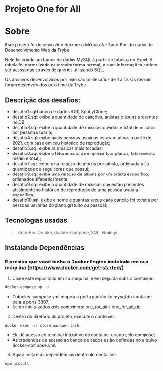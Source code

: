 # Projeto One for All

# Sobre
Este projeto foi desenvolvido durante o Módulo 3 - Back-End do curso de Desenvolvimento Web da Trybe.

Nele,foi criado um banco de dados MySQL à partir de tabelas do Excel. A tabela foi normalizada na terceira forma normal, e suas informações podem ser acessadas através de queries utilizando SQL.

Os arquivos desenvolvidos por mim são os desafios de 1 a 10. Os demais foram desenvolvidos pelo time da Trybe.

## Descrição dos desafios:
- desafio1.sql:banco de dados (DB) SpotfyClone;
- desafio2.sql: exibe a quantidade de canções, artistas e ábuns presentes no DB;
- desafio3.sql: exibe a quantidade de músicas ouvidas e total de minutos por pessoa usuária;
- desafio4.sql: exibe quais pessoas usuárias estavam ativas a partir de 2021, com base em seu histórico de reprodução;
- desafio5.sql: exibe as músicas mais tocadas;
- desafio6.sql: exibe o faturamento da empresa (por planos, faturamento médio e total);
- desafio7.sql: exibe uma relação de álbuns por artista, ordenada pela quantidade de seguidores que possui;
- desafio8.sql: exibe uma relação de álbuns por um artista específico, ordenados alfabeticamente;
- desafio9.sql: exibe a quantidade de músicas que estão presentes atualmente no histórico de reprodução de uma pessoa usuária específica;
- desafio10.sql: exibe o nome e quantas vezes cada canção foi tocada por pessoas usuárias do plano gratuito ou pessoal;

## Tecnologias usadas

> Back-End
Docker, docker-compose, SQL, Node.js

## Instalando Dependências

### É preciso que você tenha o Docker Engine instalado em sua máquina (https://www.docker.com/get-started/)

1. Clone este repositório em su máquina, e em seguida suba o container:
```bash
docker-compose up -d
``` 
- O docker-compose.yml mapeia a porta padrão do mysql do container para a porta 3307;
- Serão inicializados dois cointeiners: one_for_all e  one_for_all_db.

2. Dentro do diretório do projeto, execute o conteiner:
```bash
docker exec -it store_manager bash
``` 
- Ele dá acesso ao terminal interativo do container criado pelo compose;
- As credencias de acesso ao banco de dados estão definidas no arquivo docker-compose.yml.

3. Agora instale as dependências dentro do container:
```bash
npm install
``` 
